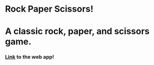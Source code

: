 # Rock Paper Scissors!
<h1>A classic rock, paper, and scissors game.</h1>
<h3><a href="https://jackenpoy.netlify.app/" target="_blank">Link</a> to the web app!</h3>
